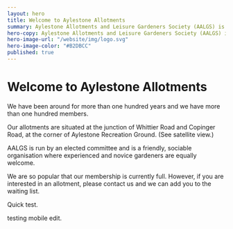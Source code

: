 ```yaml
---
layout: hero
title: Welcome to Aylestone Allotments
summary: Aylestone Allotments and Leisure Gardeners Society (AALGS) is one of the oldest allotment societies in Leicester.
hero-copy: Aylestone Allotments and Leisure Gardeners Society (AALGS) is one of the oldest allotment societies in Leicester.
hero-image-url: "/website/img/logo.svg"
hero-image-color: "#B2DBCC"
published: true
---
```


# Welcome to Aylestone Allotments

We have been around for more than one hundred years and we have more than one hundred members.

Our allotments are situated at the junction of Whittier Road and Copinger Road, at the corner of Aylestone Recreation Ground. (See satellite view.)

AALGS is run by an elected committee and is a friendly, sociable organisation where experienced and novice gardeners are equally welcome.

We are so popular that our membership is currently full. However, if you are interested in an allotment, please contact us and we can add you to the waiting list.

Quick test.

testing mobile edit.
